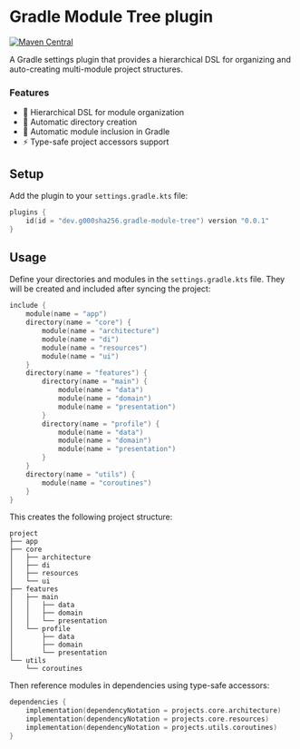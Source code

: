 # Gradle Module Tree plugin

[![Maven Central](https://img.shields.io/maven-central/v/dev.g000sha256/gradle-module-tree?label=Maven%20Central&labelColor=171C35&color=E38E33)](https://central.sonatype.com/artifact/dev.g000sha256/gradle-module-tree)

A Gradle settings plugin that provides a hierarchical DSL for organizing and auto-creating multi-module project structures.

### Features

- 🌳 Hierarchical DSL for module organization
- 📁 Automatic directory creation
- 🔗 Automatic module inclusion in Gradle
- ⚡️ Type-safe project accessors support

## Setup

Add the plugin to your `settings.gradle.kts` file:

```kotlin
plugins {
    id(id = "dev.g000sha256.gradle-module-tree") version "0.0.1"
}
```

## Usage

Define your directories and modules in the `settings.gradle.kts` file. They will be created and included after syncing
the project:

```kotlin
include {
    module(name = "app")
    directory(name = "core") {
        module(name = "architecture")
        module(name = "di")
        module(name = "resources")
        module(name = "ui")
    }
    directory(name = "features") {
        directory(name = "main") {
            module(name = "data")
            module(name = "domain")
            module(name = "presentation")
        }
        directory(name = "profile") {
            module(name = "data")
            module(name = "domain")
            module(name = "presentation")
        }
    }
    directory(name = "utils") {
        module(name = "coroutines")
    }
}
```

This creates the following project structure:

```text
project
├── app
├── core
│   ├── architecture
│   ├── di
│   ├── resources
│   └── ui
├── features
│   ├── main
│   │   ├── data
│   │   ├── domain
│   │   └── presentation
│   └── profile
│       ├── data
│       ├── domain
│       └── presentation
└── utils
    └── coroutines
```

Then reference modules in dependencies using type-safe accessors:

```kotlin
dependencies {
    implementation(dependencyNotation = projects.core.architecture)
    implementation(dependencyNotation = projects.core.resources)
    implementation(dependencyNotation = projects.utils.coroutines)
}
```
